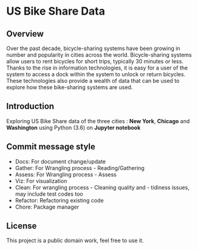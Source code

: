 # US Bike Share Data

## Overview
Over the past decade, bicycle-sharing systems have been growing in number and popularity in cities across the world. Bicycle-sharing systems allow users to rent bicycles for short trips, typically 30 minutes or less. Thanks to the rise in information technologies, it is easy for a user of the system to access a dock within the system to unlock or return bicycles. These technologies also provide a wealth of data that can be used to explore how these bike-sharing systems are used.

## Introduction
Exploring US Bike Share data of the three cities : **New York**, **Chicago** and **Washington** using Python (3.6) on **Jupyter notebook**

## Commit message style
- Docs: For document change/update
- Gather: For Wrangling process - Reading/Gathering
- Assess: For Wrangling process - Assess
- Viz: For visualization
- Clean: For wrangling process - Cleaning quality and - tidiness issues, may include test codes too
- Refactor: Refactoring existing code
- Chore: Package manager

## License
This project is a public domain work, feel free to use it.
